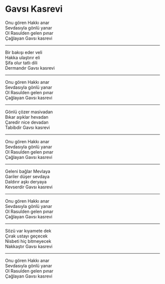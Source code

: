 # Gavsı Kasrevi

Onu gören Hakkı anar  
Sevdasıyla gönlü yanar  
Ol Rasulden gelen pınar  
Çağlayan Gavsı kasrevi  
****  
Bir bakışı eder veli  
Hakka ulaştırır eli  
Şifa olur tatlı dili  
Dermandır Gavsı kasrevi  
****  
Onu gören Hakkı anar  
Sevdasıyla gönlü yanar  
Ol Rasulden gelen pınar  
Çağlayan Gavsı kasrevi  
****  
Gönlü çözer masivadan  
Bıkar aşıklar hevadan  
Çaredir nice devadan  
Tabibdir Gavsı kasrevi  
****  
Onu gören Hakkı anar  
Sevdasıyla gönlü yanar  
Ol Rasulden gelen pınar  
Çağlayan Gavsı kasrevi  
****  
Geleni bağlar Mevlaya  
Gariler düşer sevdaya  
Daldırır aşkı deryaya  
Kevserdir Gavsı kasrevi  
****  
Onu gören Hakkı anar  
Sevdasıyla gönlü yanar  
Ol Rasulden gelen pınar  
Çağlayan Gavsı kasrevi  
****  
Sözü var kıyamete dek  
Çırak ustayı geçecek  
Nisbeti hiç bitmeyecek  
Nakkaştır Gavsı kasrevi  
****  
Onu gören Hakkı anar  
Sevdasıyla gönlü yanar  
Ol Rasulden gelen pınar  
Çağlayan Gavsı kasrevi  

